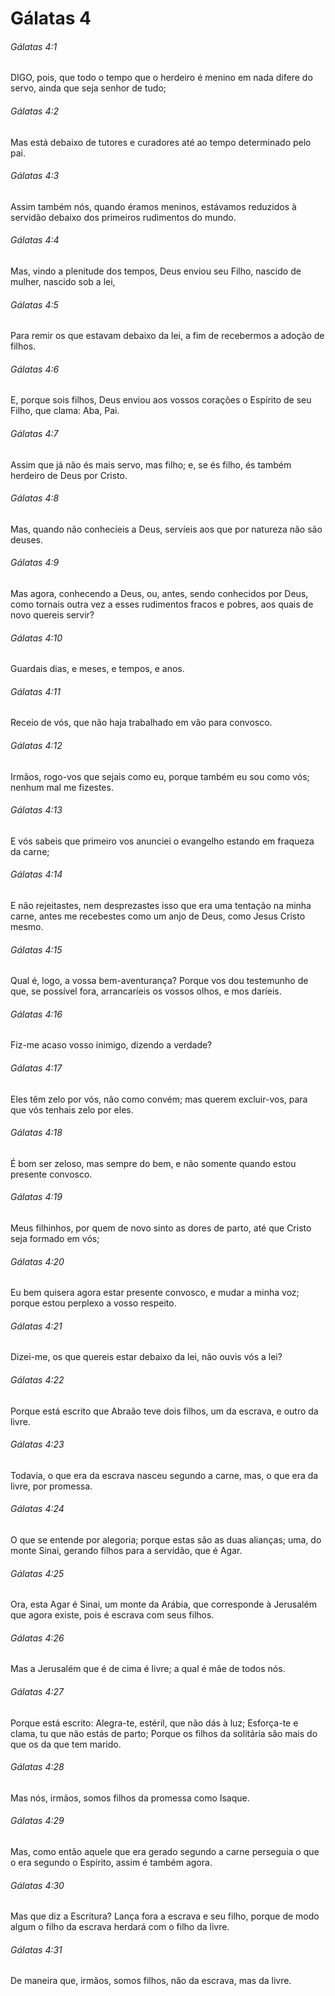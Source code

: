 # Gálatas 4

###### Gálatas 4:1

DIGO, pois, que todo o tempo que o herdeiro é menino em nada difere do servo, ainda que seja senhor de tudo;

###### Gálatas 4:2

Mas está debaixo de tutores e curadores até ao tempo determinado pelo pai.

###### Gálatas 4:3

Assim também nós, quando éramos meninos, estávamos reduzidos à servidão debaixo dos primeiros rudimentos do mundo.

###### Gálatas 4:4

Mas, vindo a plenitude dos tempos, Deus enviou seu Filho, nascido de mulher, nascido sob a lei,

###### Gálatas 4:5

Para remir os que estavam debaixo da lei, a fim de recebermos a adoção de filhos.

###### Gálatas 4:6

E, porque sois filhos, Deus enviou aos vossos corações o Espírito de seu Filho, que clama: Aba, Pai.

###### Gálatas 4:7

Assim que já não és mais servo, mas filho; e, se és filho, és também herdeiro de Deus por Cristo.

###### Gálatas 4:8

Mas, quando não conhecíeis a Deus, servíeis aos que por natureza não são deuses.

###### Gálatas 4:9

Mas agora, conhecendo a Deus, ou, antes, sendo conhecidos por Deus, como tornais outra vez a esses rudimentos fracos e pobres, aos quais de novo quereis servir?

###### Gálatas 4:10

Guardais dias, e meses, e tempos, e anos.

###### Gálatas 4:11

Receio de vós, que não haja trabalhado em vão para convosco.

###### Gálatas 4:12

Irmãos, rogo-vos que sejais como eu, porque também eu sou como vós; nenhum mal me fizestes.

###### Gálatas 4:13

E vós sabeis que primeiro vos anunciei o evangelho estando em fraqueza da carne;

###### Gálatas 4:14

E não rejeitastes, nem desprezastes isso que era uma tentação na minha carne, antes me recebestes como um anjo de Deus, como Jesus Cristo mesmo.

###### Gálatas 4:15

Qual é, logo, a vossa bem-aventurança? Porque vos dou testemunho de que, se possível fora, arrancaríeis os vossos olhos, e mos daríeis.

###### Gálatas 4:16

Fiz-me acaso vosso inimigo, dizendo a verdade?

###### Gálatas 4:17

Eles têm zelo por vós, não como convém; mas querem excluir-vos, para que vós tenhais zelo por eles.

###### Gálatas 4:18

É bom ser zeloso, mas sempre do bem, e não somente quando estou presente convosco.

###### Gálatas 4:19

Meus filhinhos, por quem de novo sinto as dores de parto, até que Cristo seja formado em vós;

###### Gálatas 4:20

Eu bem quisera agora estar presente convosco, e mudar a minha voz; porque estou perplexo a vosso respeito.

###### Gálatas 4:21

Dizei-me, os que quereis estar debaixo da lei, não ouvis vós a lei?

###### Gálatas 4:22

Porque está escrito que Abraão teve dois filhos, um da escrava, e outro da livre.

###### Gálatas 4:23

Todavia, o que era da escrava nasceu segundo a carne, mas, o que era da livre, por promessa.

###### Gálatas 4:24

O que se entende por alegoria; porque estas são as duas alianças; uma, do monte Sinai, gerando filhos para a servidão, que é Agar.

###### Gálatas 4:25

Ora, esta Agar é Sinai, um monte da Arábia, que corresponde à Jerusalém que agora existe, pois é escrava com seus filhos.

###### Gálatas 4:26

Mas a Jerusalém que é de cima é livre; a qual é mãe de todos nós.

###### Gálatas 4:27

Porque está escrito: Alegra-te, estéril, que não dás à luz; Esforça-te e clama, tu que não estás de parto; Porque os filhos da solitária são mais do que os da que tem marido.

###### Gálatas 4:28

Mas nós, irmãos, somos filhos da promessa como Isaque.

###### Gálatas 4:29

Mas, como então aquele que era gerado segundo a carne perseguia o que o era segundo o Espírito, assim é também agora.

###### Gálatas 4:30

Mas que diz a Escritura? Lança fora a escrava e seu filho, porque de modo algum o filho da escrava herdará com o filho da livre.

###### Gálatas 4:31

De maneira que, irmãos, somos filhos, não da escrava, mas da livre.


